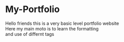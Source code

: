 # My-Portfolio <br>
Hello friends this is a very basic level portfolio website<br>
Here my main moto is to learn the formatting<br>
and use of differnt tags<br>
